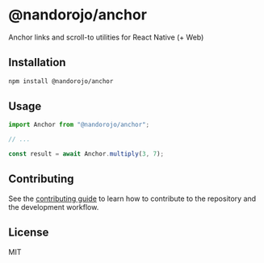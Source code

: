 # @nandorojo/anchor

Anchor links and scroll-to utilities for React Native (+ Web)

## Installation

```sh
npm install @nandorojo/anchor
```

## Usage

```js
import Anchor from "@nandorojo/anchor";

// ...

const result = await Anchor.multiply(3, 7);
```

## Contributing

See the [contributing guide](CONTRIBUTING.md) to learn how to contribute to the repository and the development workflow.

## License

MIT
